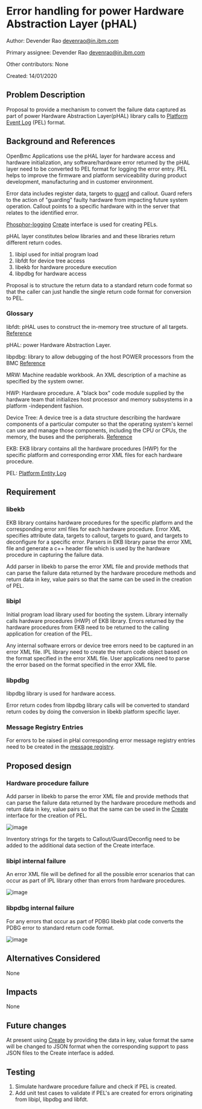 # Error handling for power Hardware Abstraction Layer (pHAL)

Author:
Devender Rao <devenrao@in.ibm.com> <devenrao>

Primary assignee:
Devender Rao <devenrao@in.ibm.com> <devenrao>

Other contributors:
None

Created:
14/01/2020

## Problem Description
Proposal to provide a mechanism to convert the failure data captured as part
of power Hardware Abstraction Layer(pHAL) library calls to
[Platform Event Log][1] (PEL) format.

## Background and References
OpenBmc Applications use the pHAL layer for hardware access and hardware
initialization, any software/hardware error returned by the pHAL layer need
to be converted to PEL format for logging the error entry. PEL helps to
improve the firmware and platform serviceability during product development,
manufacturing and in customer environment.

Error data includes register data, targets to [guard][2] and callout.
Guard refers to the action of "guarding" faulty hardware from impacting
future system operation. Callout points to a specific hardware with in the
server that relates to the identified error.

[Phosphor-logging][3] [Create][4] interface is used for creating PELs.

pHAL layer constitutes below libraries and and these libraries return
different return codes.
1. libipl used for initial program load
2. libfdt for device tree access
3. libekb for hardware procedure execution
4. libpdbg for hardware access

Proposal is to structure the return data to a standard return code format so
that the caller can just handle the single return code format for conversion
to PEL.

### Glossary
libfdt: pHAL uses to construct the in-memory tree structure of all targets.
[Reference][5]

pHAL: power Hardware Abstraction Layer.

libpdbg: library to allow debugging of the host POWER processors from the BMC
[Reference][6]

MRW: Machine readable workbook. An XML description of a machine as specified
by the system owner.

HWP: Hardware procedure. A "black box" code module supplied by the hardware
team that initializes host processor and memory subsystems in a platform
-independent fashion.

Device Tree: A device tree is a data structure describing the hardware
components of a particular computer so that the operating system's kernel can
use and manage those components, including the CPU or CPUs, the memory, the
buses and the peripherals. [Reference][7]

EKB: EKB library contains all the hardware procedures (HWP) for the specific
platform and corresponding error XML files for each hardware procedure.

PEL: [Platform Entity Log][1]

## Requirement
### libekb
EKB library contains hardware procedures for the specific platform and the
corresponding error xml files for each hardware procedure. Error XML specifies
attribute data, targets to callout, targets to guard, and targets to
deconfigure for a specific error. Parsers in EKB library parse the error XML
file and generate a c++ header file which is used by the hardware procedure
in capturing the failure data.

Add parser in libekb to parse the error XML file and provide methods that can
parse the failure data returned by the hardware procedure methods and return
data in key, value pairs so that the same can be used in the creation of PEL.


### libipl
Initial program load library used for booting the system. Library internally
calls hardware procedures (HWP) of EKB library. Errors returned by the
hardware procedures from EKB need to be returned to the calling application
for creation of the PEL.

Any internal software errors or device tree errors need to be captured in an
error XML file. IPL library need to create the return code object based on the
format specified in the error XML file. User applications need to parse the
error based on the format specified in the error XML file.

### libpdbg
libpdbg library is used for hardware access.

Error return codes from libpdbg library calls will be converted to standard
return codes by doing the conversion in libekb platform specific layer.

### Message Registry Entries
For errors to be raised in pHal corresponding error message registry entries
need to be created in the [message registry][8].

## Proposed design
### Hardware procedure failure
Add parser in libekb to parse the error XML file and provide methods that can
parse the failure data returned by the hardware procedure methods and return
data in key, value pairs so that the same can be used in the [Create][4]
interface for the creation of PEL.

![image](https://user-images.githubusercontent.com/26330444/72326377-21218400-36d5-11ea-817c-1043e81b0162.png)

Inventory strings for the targets to Callout/Guard/Deconfig need to be added
to the additional data section of the Create interface.

### libipl internal failure
An error XML file will be defined for all the possible error scenarios that
can occur as part of IPL library other than errors from hardware procedures.

![image](https://user-images.githubusercontent.com/26330444/72326569-6cd42d80-36d5-11ea-8df0-e6eac8bb4522.png)

### libpdbg internal failure
For any errors that occur as part of PDBG libekb plat code converts the PDBG
error to standard return code format.

![image](https://user-images.githubusercontent.com/26330444/72326642-8f664680-36d5-11ea-8d56-63367acf739c.png)

## Alternatives Considered
None

## Impacts
None

## Future changes
At present using [Create][4] by providing the data in key, value format the same 
will be changed to JSON format when the corresponding support to pass JSON files
to the Create interface is added.

## Testing
1. Simulate hardware procedure failure and check if PEL is created.
2. Add unit test cases to validate if PEL's are created for errors originating
   from libipl, libpdbg and libfdt.

[1]: (https://github.com/openbmc/phosphor-logging/blob/master/extensions/openpower-pels/README.md)
[2]: (https://gerrit.openbmc-project.xyz/#/c/openbmc/docs/+/27804/2/designs/gard_on_bmc.md)
[3]: (https://github.com/openbmc/phosphor-logging)
[4]: (https://github.com/openbmc/phosphor-dbus-interfaces/blob/master/xyz/openbmc_project/Logging/Create.interface.yaml)
[5]: (https://github.com/dgibson/dtc)
[6]: (https://github.com/open-power/pdbg)
[7]: (https://elinux.org/Device_Tree_Reference)
[8]: (https://github.com/openbmc/phosphor-logging/blob/master/extensions/openpower-pels/registry/message_registry.json)


